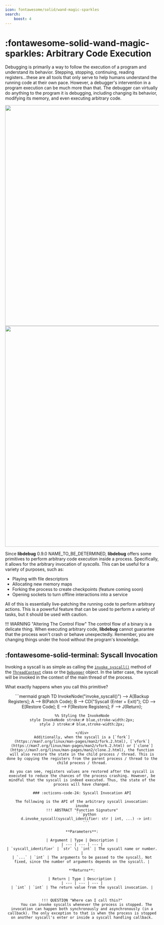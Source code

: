 ```yaml
---
icon: fontawesome/solid/wand-magic-sparkles
search:
    boost: 4
---
```

# :fontawesome-solid-wand-magic-sparkles: Arbitrary Code Execution
Debugging is primarily a way to follow the execution of a program and understand its behavior. Stepping, stopping, continuing, reading registers...these are all tools that only serve to help humans understand the running code at their own pace. However, a debugger's intervention in a program execution can be much more than that. The debugger can virtually do anything to the program it is debugging, including changing its behavior, modifying its memory, and even executing arbitrary code.

<div style="text-align: center;">
    <img src="../../assets/ace_light.png#only-light" loading="lazy" width="720rem" />
    <img src="../../assets/ace_dark.png#only-dark" loading="lazy" width="720rem" />
</div>


Since **libdebug** 0.9.0 NAME_TO_BE_DETERMINED, **libdebug** offers some primitives to perform arbitrary code execution inside a process. Specifically, it allows for the arbitrary invocation of *syscalls*. This can be useful for a variety of purposes, such as:

- Playing with file descriptors
- Allocating new memory maps
- Forking the process to create checkpoints (feature coming soon)
- Opening sockets to turn offline interactions into a service

All of this is essentially live-patching the running code to perform arbitrary actions. This is a powerful feature that can be used to perform a variety of tasks, but it should be used with caution.

!!! WARNING "Altering The Control Flow"
    The control flow of a binary is a delicate thing. When executing arbitrary code, **libdebug** cannot guarantee that the process won't crash or behave unexpectedly. Remember, you are changing things under the hood without the program's knowledge.

## :fontawesome-solid-terminal: Syscall Invocation
Invoking a syscall is as simple as calling the [`invoke_syscall()`](../../from_pydoc/generated/state/thread_context/#libdebug.state.thread_context.ThreadContext.invoke_syscall) method of the [`ThreadContext`](../../from_pydoc/generated/state/thread_context/) class or the [`Debugger`](../../from_pydoc/generated/debugger/debugger/) object. In the latter case, the syscall will be invoked in the context of the main thread of the process. 

What exactly happens when you call this primitive?

<div align="center">
```mermaid
graph TD
    InvokeNode("invoke_syscall()") --> A[Backup Registers];
    A --> B(Patch Code);
    B --> CD("Syscall (Enter + Exit)");
    CD --> E[Restore Code];
    E --> F[Restore Registers];
    F --> J(Return);

    %% Styling the InvokeNode
    style InvokeNode stroke:# blue,stroke-width:2px;
    style J stroke:# blue,stroke-width:2px;
```
</div>
Additionally, when the syscall is a [`fork`](https://man7.org/linux/man-pages/man2/fork.2.html), [`vfork`](https://man7.org/linux/man-pages/man2/vfork.2.html) or [`clone`](https://man7.org/linux/man-pages/man2/clone.2.html), the function will also restore the state in the child process / thread. This is done by copying the registers from the parent process / thread to the child process / thread.

As you can see, registers values are restored after the syscall is executed to reduce the chances of the process crashing. However, be mindful that the syscall is indeed executed. Thus, the state of the process will have changed.

### :octicons-code-24: Syscall Invocation API

The following is the API of the arbitrary syscall invocation:
invoke
!!! ABSTRACT "Function Signature"
    ```python
    d.invoke_syscall(syscall_identifier: str | int, ...) -> int:
    ```

**Parameters**:

| Argument | Type | Description |
| --- | --- | --- |
| `syscall_identifier` | `str` \| `int` | The syscall name or number. |
| `...` | `int` | The arguments to be passed to the syscall. Not fixed, since the number of arguments depends on the syscall. |

**Returns**:

| Return | Type | Description |
| --- | --- | --- |
| `int` | `int` | The return value from the syscall invocation. |


!!! QUESTION "Where can I call this?"
    You can invoke syscalls whenever the process is stopped. The invocation can happen both synchronously and asynchronously (in a callback). The only exception to that is when the process is stopped on another syscall's enter or inside a syscall handling callback.